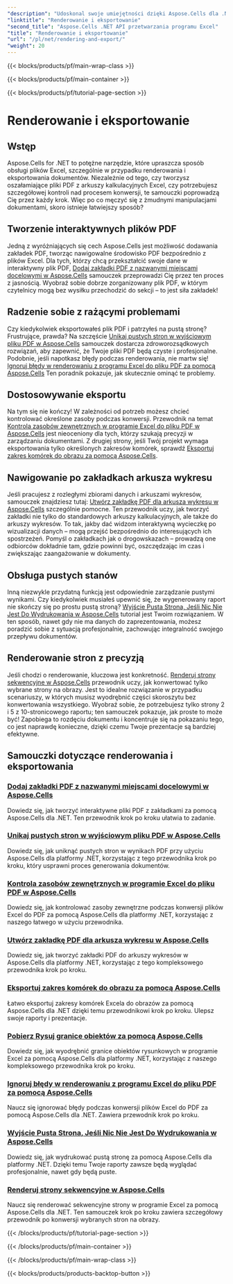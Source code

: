 ```yaml
---
"description": "Udoskonal swoje umiejętności dzięki Aspose.Cells dla .NET. Zanurz się w samouczkach dotyczących renderowania, eksportowania i tworzenia interaktywnych dokumentów PDF w programie Excel."
"linktitle": "Renderowanie i eksportowanie"
"second_title": "Aspose.Cells .NET API przetwarzania programu Excel"
"title": "Renderowanie i eksportowanie"
"url": "/pl/net/rendering-and-export/"
"weight": 20
---
```


{{< blocks/products/pf/main-wrap-class >}}

{{< blocks/products/pf/main-container >}}

{{< blocks/products/pf/tutorial-page-section >}}

# Renderowanie i eksportowanie

## Wstęp

Aspose.Cells for .NET to potężne narzędzie, które upraszcza sposób obsługi plików Excel, szczególnie w przypadku renderowania i eksportowania dokumentów. Niezależnie od tego, czy tworzysz oszałamiające pliki PDF z arkuszy kalkulacyjnych Excel, czy potrzebujesz szczegółowej kontroli nad procesem konwersji, te samouczki poprowadzą Cię przez każdy krok. Więc po co męczyć się z żmudnymi manipulacjami dokumentami, skoro istnieje łatwiejszy sposób?

## Tworzenie interaktywnych plików PDF

Jedną z wyróżniających się cech Aspose.Cells jest możliwość dodawania zakładek PDF, tworząc nawigowalne środowisko PDF bezpośrednio z plików Excel. Dla tych, którzy chcą przekształcić swoje dane w interaktywny plik PDF, [Dodaj zakładki PDF z nazwanymi miejscami docelowymi w Aspose.Cells](./add-pdf-bookmarks/) samouczek przeprowadzi Cię przez ten proces z jasnością. Wyobraź sobie dobrze zorganizowany plik PDF, w którym czytelnicy mogą bez wysiłku przechodzić do sekcji – to jest siła zakładek!

## Radzenie sobie z rażącymi problemami

Czy kiedykolwiek eksportowałeś plik PDF i patrzyłeś na pustą stronę? Frustrujące, prawda? Na szczęście [Unikaj pustych stron w wyjściowym pliku PDF w Aspose.Cells](./avoid-blank-page-in-output-pdf/) samouczek dostarcza zdroworozsądkowych rozwiązań, aby zapewnić, że Twoje pliki PDF będą czyste i profesjonalne. Podobnie, jeśli napotkasz błędy podczas renderowania, nie martw się! [Ignoruj błędy w renderowaniu z programu Excel do pliku PDF za pomocą Aspose.Cells](./ignore-errors-while-rendering/) Ten poradnik pokazuje, jak skutecznie ominąć te problemy.

## Dostosowywanie eksportu

Na tym się nie kończy! W zależności od potrzeb możesz chcieć kontrolować określone zasoby podczas konwersji. Przewodnik na temat [Kontrola zasobów zewnętrznych w programie Excel do pliku PDF w Aspose.Cells](./control-loading-of-external-resources/) jest nieoceniony dla tych, którzy szukają precyzji w zarządzaniu dokumentami. Z drugiej strony, jeśli Twój projekt wymaga eksportowania tylko określonych zakresów komórek, sprawdź [Eksportuj zakres komórek do obrazu za pomocą Aspose.Cells](./export-range-of-cells-to-image/).

## Nawigowanie po zakładkach arkusza wykresu

Jeśli pracujesz z rozległymi zbiorami danych i arkuszami wykresów, samouczek znajdziesz tutaj: [Utwórz zakładkę PDF dla arkusza wykresu w Aspose.Cells](./create-pdf-bookmark-entry-for-chart-sheet/) szczególnie pomocne. Ten przewodnik uczy, jak tworzyć zakładki nie tylko do standardowych arkuszy kalkulacyjnych, ale także do arkuszy wykresów. To tak, jakby dać widzom interaktywną wycieczkę po wizualizacji danych – mogą przejść bezpośrednio do interesujących ich spostrzeżeń. Pomyśl o zakładkach jak o drogowskazach – prowadzą one odbiorców dokładnie tam, gdzie powinni być, oszczędzając im czas i zwiększając zaangażowanie w dokumenty.

## Obsługa pustych stanów

Inną niezwykle przydatną funkcją jest odpowiednie zarządzanie pustymi wynikami. Czy kiedykolwiek musiałeś upewnić się, że wygenerowany raport nie skończy się po prostu pustą stroną? [Wyjście Pusta Strona, Jeśli Nic Nie Jest Do Wydrukowania w Aspose.Cells](./output-blank-page-when-nothing-to-print/) tutorial jest Twoim rozwiązaniem. W ten sposób, nawet gdy nie ma danych do zaprezentowania, możesz poradzić sobie z sytuacją profesjonalnie, zachowując integralność swojego przepływu dokumentów.

## Renderowanie stron z precyzją

Jeśli chodzi o renderowanie, kluczowa jest konkretność. [Renderuj strony sekwencyjne w Aspose.Cells](./render-limited-number-of-sequential-pages/) przewodnik uczy, jak konwertować tylko wybrane strony na obrazy. Jest to idealne rozwiązanie w przypadku scenariuszy, w których musisz wyodrębnić części skoroszytu bez konwertowania wszystkiego. Wyobraź sobie, że potrzebujesz tylko strony 2 i 5 z 10-stronicowego raportu; ten samouczek pokazuje, jak proste to może być! Zapobiega to rozdęciu dokumentu i koncentruje się na pokazaniu tego, co jest naprawdę konieczne, dzięki czemu Twoje prezentacje są bardziej efektywne.

## Samouczki dotyczące renderowania i eksportowania
### [Dodaj zakładki PDF z nazwanymi miejscami docelowymi w Aspose.Cells](./add-pdf-bookmarks/)
Dowiedz się, jak tworzyć interaktywne pliki PDF z zakładkami za pomocą Aspose.Cells dla .NET. Ten przewodnik krok po kroku ułatwia to zadanie.
### [Unikaj pustych stron w wyjściowym pliku PDF w Aspose.Cells](./avoid-blank-page-in-output-pdf/)
Dowiedz się, jak uniknąć pustych stron w wynikach PDF przy użyciu Aspose.Cells dla platformy .NET, korzystając z tego przewodnika krok po kroku, który usprawni proces generowania dokumentów.
### [Kontrola zasobów zewnętrznych w programie Excel do pliku PDF w Aspose.Cells](./control-loading-of-external-resources/)
Dowiedz się, jak kontrolować zasoby zewnętrzne podczas konwersji plików Excel do PDF za pomocą Aspose.Cells dla platformy .NET, korzystając z naszego łatwego w użyciu przewodnika.
### [Utwórz zakładkę PDF dla arkusza wykresu w Aspose.Cells](./create-pdf-bookmark-entry-for-chart-sheet/)
Dowiedz się, jak tworzyć zakładki PDF do arkuszy wykresów w Aspose.Cells dla platformy .NET, korzystając z tego kompleksowego przewodnika krok po kroku.
### [Eksportuj zakres komórek do obrazu za pomocą Aspose.Cells](./export-range-of-cells-to-image/)
Łatwo eksportuj zakresy komórek Excela do obrazów za pomocą Aspose.Cells dla .NET dzięki temu przewodnikowi krok po kroku. Ulepsz swoje raporty i prezentacje.
### [Pobierz Rysuj granice obiektów za pomocą Aspose.Cells](./get-draw-object-and-bound/)
Dowiedz się, jak wyodrębnić granice obiektów rysunkowych w programie Excel za pomocą Aspose.Cells dla platformy .NET, korzystając z naszego kompleksowego przewodnika krok po kroku.
### [Ignoruj błędy w renderowaniu z programu Excel do pliku PDF za pomocą Aspose.Cells](./ignore-errors-while-rendering/)
Naucz się ignorować błędy podczas konwersji plików Excel do PDF za pomocą Aspose.Cells dla .NET. Zawiera przewodnik krok po kroku.
### [Wyjście Pusta Strona, Jeśli Nic Nie Jest Do Wydrukowania w Aspose.Cells](./output-blank-page-when-nothing-to-print/)
Dowiedz się, jak wydrukować pustą stronę za pomocą Aspose.Cells dla platformy .NET. Dzięki temu Twoje raporty zawsze będą wyglądać profesjonalnie, nawet gdy będą puste.
### [Renderuj strony sekwencyjne w Aspose.Cells](./render-limited-number-of-sequential-pages/)
Naucz się renderować sekwencyjne strony w programie Excel za pomocą Aspose.Cells dla .NET. Ten samouczek krok po kroku zawiera szczegółowy przewodnik po konwersji wybranych stron na obrazy.

{{< /blocks/products/pf/tutorial-page-section >}}

{{< /blocks/products/pf/main-container >}}

{{< /blocks/products/pf/main-wrap-class >}}

{{< blocks/products/products-backtop-button >}}